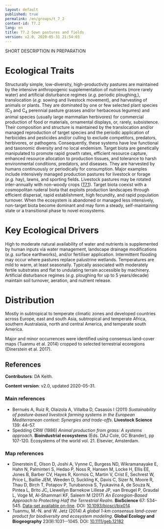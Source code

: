 ```yaml
---
layout: default
published: true
permalink: /en/groups/t_7_2
content-id: T7.2
lang: en
title: T7.2 Sown pastures and fields
version: v2.0, 2020-05-31 21:54:03
---
```


SHORT DESCRIPTION IN PREPARATION

# Ecological Traits
 
Structurally simple, low-diversity, high-productivity pastures are maintained by the intensive anthropogenic supplementation of nutrients (more rarely water) and artificial disturbance regimes (<i>e.g.</i> periodic ploughing,), translocation (<i>e.g.</i> sowing and livestock movement), and harvesting of animals or plants. They are dominated by one or few selected plant species (C<sub>3</sub> and C<sub>4</sub> perennial pasture grasses and/or herbaceous legumes) and animal species (usually large mammalian herbivores) for commercial production of food or materials, ornamental displays, or, rarely, subsistence. Their composition and structure is maintained by the translocation and/or managed reproduction of target species and the periodic application of herbicides and pesticides and/or culling to exclude competitors, predators, herbivores, or pathogens. Consequently, these systems have low functional and taxonomic diversity and no local endemism. Target biota are genetically manipulated to promote rapid growth rates, efficient resource capture, enhanced resource allocation to production tissues, and tolerance to harsh environmental conditions, predators, and diseases. They are harvested by humans continuously or periodically for consumption. Major examples include intensively managed production pastures for livestock or forage (<i>e.g.</i> hay), lawns, and sporting fields. Livestock pastures may be rotated inter-annually with non-woody crops ([T7.1](/explore/groups/T7.1)). Target biota coexist with a cosmopolitan ruderal biota that exploits production landscapes through efficient dispersal, rapid establishment, high fecundity, and rapid population turnover. When the ecosystem is abandoned or managed less intensively, non-target biota become dominant and may form a steady, self-maintaining state or a transitional phase to novel ecosystems.
 
# Key Ecological Drivers
 
High to moderate natural availability of water and nutrients is supplemented by human inputs via water management, landscape drainage modifications (<i>e.g.</i> surface earthworks), and/or fertiliser application. Intermittent flooding may occur where pastures replace palustrine wetlands. Temperatures are mild to warm, at least seasonally. Typically associated with moderately fertile substrates and flat to undulating terrain accessible by machinery. Artificial disturbance regimes (<i>e.g.</i> ploughing for up to 5 years/decade) maintain soil turnover, aeration, and nutrient release.
 
# Distribution
 
Mostly in subtropical to temperate climatic zones and developed countries across Europe, east and south Asia, subtropical and temperate Africa, southern Australasia, north and central America, and temperate south America.

Major and minor occurrences were identified using consensus land-cover maps (Tuanmu et al. 2014) cropped to selected terrestrial ecoregions (Dinerstein et al. 2017).

## References

**Contributors**: DA Keith.

**Content version**: v2.0, updated 2020-05-31.

### Main references
* Bernués A, Ruiz R, Olaizola A, Villalba D, Casasús I  (2011) *Sustainability of pasture-based livestock farming systems in the European Mediterranean context: Synergies and trade-offs*. **Livestock Science** 139: 44–57.
* Spedding CRW  (1986) *Animal production from grass: A systems approach*. **Bioindustrial ecosystems** (Eds. DAJ Cole, GC Brander), pp 107-120. Ecosystems of the world vol. 21. Elsevier, Amsterdam.

### Map references
* Dinerstein E, Olson D, Joshi A, Vynne C, Burgess ND, Wikramanayake E, Hahn N, Palminteri S, Hedao P, Noss R, Hansen M, Locke H, Ellis EE, Jones B, Barber CV, Hayes R, Kormos C, Martin V, Crist E, Sechrest W, Price L, Baillie JEM, Weeden D, Suckling K, Davis C, Sizer N, Moore R, Thau D, Birch T, Potapov P, Turubanova S, Tyukavina A, de Souza N, Pintea L, Brito JC, Llewellyn Barnekow Lillesø JP, van Breugel P, Graudal L, Voge M, Al-Shammari KF, Saleem M  (2017) *An Ecoregion-Based Approach to Protecting Half the Terrestrial Realm*. **BioScience** 67: 534–545. [Data-set available on-line](https://ecoregions2017.appspot.com/). DOI: [10.1093/biosci/bix014](http://doi.org/10.1093/biosci/bix014)
* Tuanmu, M.-N. and W. Jetz (2014) *A global 1-km consensus land-cover product for biodiversity and ecosystem modeling*. **Global Ecology and Biogeography** 23(9):1031--1045. DOI: [10.1111/geb.12182](http://doi.org/10.1111/geb.12182)


